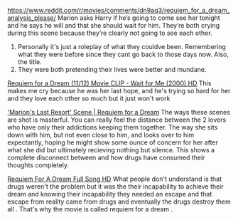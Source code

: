 https://www.reddit.com/r/movies/comments/dn9aq3/requiem_for_a_dream_analysis_please/
Marion asks Harry if he’s going to come see her tonight and he says he will and that she should wait for him. They’re both crying during this scene because they’re clearly not going to see each other.
1. Personally it's just a roleplay of what they couldve been. Remembering what they were before since they cant go back to those days now. Also, the title.
2. They were both pretending their lives were better and mundane.

[Requiem for a Dream (11/12) Movie CLIP - Wait for Me (2000) HD](https://www.youtube.com/watch?v=TlcxW8KUzks)
This makes me cry because he was her last hope, and he's trying so hard for her and they love each other so much but it just won't work

['Marion's Last Resort' Scene | Requiem for a Dream](https://www.youtube.com/watch?v=opUta7wnji0)
The ways these scenes are shot is masterful. You can really feel the distance between the 2 lovers who have only their addictions keeping them together. The way she sits down with him, but not even close to him, and looks over to him expectantly, hoping he might show some ounce of concern for her after what she did but ultimately recieving nothing but silence. This shows a complete disconnect between and how drugs have consumed their thoughts completely.

[Requiem For A Dream Full Song HD](https://www.youtube.com/watch?v=yVIRcnlRKF8)
What people don't understand is that drugs weren't the problem but it was the their incapability to achieve their dream and knowing their incapability they needed an escape and that escape from reality came from drugs and eventually the drugs destroy them all . That's why the movie is called requiem for a dream .